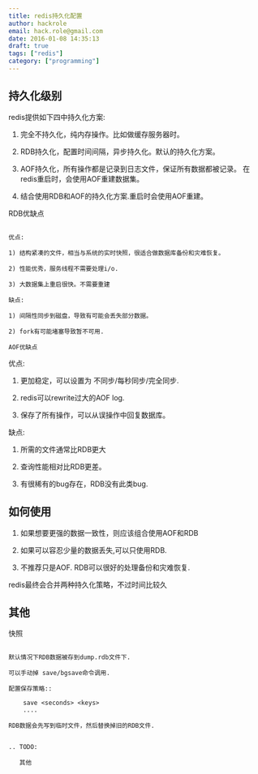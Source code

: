 ```yaml
---
title: redis持久化配置
author: hackrole
email: hack.role@gmail.com
date: 2016-01-08 14:35:13
draft: true
tags: ["redis"]
category: ["programming"]
---
```





持久化级别
----------

redis提供如下四中持久化方案:

1) 完全不持久化，纯内存操作。比如做缓存服务器时。

2) RDB持久化，配置时间间隔，异步持久化。默认的持久化方案。

3) AOF持久化，所有操作都是记录到日志文件，保证所有数据都被记录。
   在redis重启时，会使用AOF重建数据集。

4) 结合使用RDB和AOF的持久化方案.重启时会使用AOF重建。

RDB优缺点
~~~~~~~~~

优点:

1) 结构紧凑的文件，相当与系统的实时快照，很适合做数据库备份和灾难恢复。

2) 性能优秀，服务线程不需要处理i/o.

3) 大数据集上重启很快。不需要重建

缺点:

1) 间隔性同步到磁盘，导致有可能会丢失部分数据。

2) fork有可能堵塞导致暂不可用.

AOF优缺点
~~~~~~~~~

优点:

1) 更加稳定，可以设置为 不同步/每秒同步/完全同步.

2) redis可以rewrite过大的AOF log.

3) 保存了所有操作，可以从误操作中回复数据库。


缺点:

1) 所需的文件通常比RDB更大

2) 查询性能相对比RDB更差。

3) 有很稀有的bug存在，RDB没有此类bug.


如何使用
--------

1) 如果想要更强的数据一致性，则应该组合使用AOF和RDB

2) 如果可以容忍少量的数据丢失,可以只使用RDB.

3) 不推荐只是AOF. RDB可以很好的处理备份和灾难恢复.

redis最终会合并两种持久化策略，不过时间比较久

其他
----

快照
~~~~

默认情况下RDB数据被存到dump.rdb文件下.

可以手动掉 save/bgsave命令调用.

配置保存策略::

    save <seconds> <keys>
    ....

RDB数据会先写到临时文件，然后替换掉旧的RDB文件.


.. TODO:

   其他
